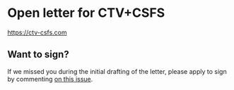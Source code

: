 # Open letter for CTV+CSFS

https://ctv-csfs.com

## Want to sign?

If we missed you during the initial drafting of the letter, please apply to sign by
commenting [on this issue](https://github.com/ctv-csfs/ctv-csfs.github.io/issues/2).
